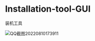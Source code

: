 # Installation-tool-GUI
装机工具

![QQ截图20220810173911](https://user-images.githubusercontent.com/56662006/183869522-dc373854-314a-4dc1-98ce-7c85bccda60d.png)
